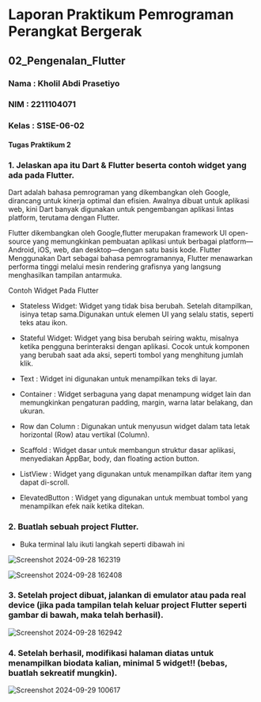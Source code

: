 
# Laporan Praktikum Pemrograman Perangkat Bergerak 

## 02_Pengenalan_Flutter

### Nama : Kholil Abdi Prasetiyo
### NIM : 2211104071
### Kelas : S1SE-06-02

#### Tugas Praktikum 2


### 1. Jelaskan apa itu Dart & Flutter beserta contoh widget yang ada pada Flutter.

Dart adalah bahasa pemrograman yang dikembangkan oleh Google, dirancang untuk kinerja optimal dan efisien. Awalnya dibuat untuk aplikasi web, kini Dart banyak digunakan untuk pengembangan aplikasi lintas platform, terutama dengan Flutter.

Flutter dikembangkan oleh Google,flutter merupakan framework UI open-source yang memungkinkan pembuatan aplikasi untuk berbagai platform—Android, iOS, web, dan desktop—dengan satu basis kode. Flutter Menggunakan Dart sebagai bahasa pemrogramannya, Flutter menawarkan performa tinggi melalui mesin rendering grafisnya yang langsung menghasilkan tampilan antarmuka.


Contoh Widget Pada Flutter
- Stateless Widget: Widget yang tidak bisa berubah. Setelah ditampilkan, isinya tetap sama.Digunakan untuk elemen UI yang selalu statis, seperti teks atau ikon.

- Stateful Widget: Widget yang bisa berubah seiring waktu, misalnya ketika pengguna berinteraksi dengan aplikasi. Cocok untuk komponen yang berubah saat ada aksi, seperti tombol yang menghitung jumlah klik.

- Text : Widget ini digunakan untuk menampilkan teks di layar.

- Container : Widget serbaguna yang dapat menampung widget lain dan memungkinkan pengaturan padding, margin, warna latar belakang, dan ukuran.

- Row dan Column : Digunakan untuk menyusun widget dalam tata letak horizontal (Row) atau vertikal (Column).

- Scaffold : Widget dasar untuk membangun struktur dasar aplikasi, menyediakan AppBar, body, dan floating action button.

- ListView : Widget yang digunakan untuk menampilkan daftar item yang dapat di-scroll.

- ElevatedButton : Widget yang digunakan untuk membuat tombol yang menampilkan efek naik ketika ditekan.


### 2. Buatlah sebuah project Flutter.

- Buka terminal lalu ikuti langkah seperti dibawah ini

![Screenshot 2024-09-28 162319](https://github.com/user-attachments/assets/e5f58b1c-b10d-4595-a257-9737eb71c4a1)

![Screenshot 2024-09-28 162408](https://github.com/user-attachments/assets/399f0aeb-04d1-46c0-aa5c-45e296503060)


### 3. Setelah project dibuat, jalankan di emulator atau pada real device (jika pada tampilan telah keluar project Flutter seperti gambar di bawah, maka telah berhasil).

![Screenshot 2024-09-28 162942](https://github.com/user-attachments/assets/58ee3395-4f33-4862-b1d1-81aff0ff3f6c)


### 4. Setelah berhasil, modifikasi halaman diatas untuk menampilkan biodata kalian, minimal 5 widget!! (bebas, buatlah sekreatif mungkin).

![Screenshot 2024-09-29 100617](https://github.com/user-attachments/assets/5aae4990-b307-4430-9dfa-95cf2d6184a1)
